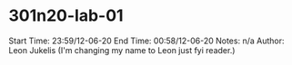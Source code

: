 # 301n20-lab-01

Start Time: 23:59/12-06-20
End Time: 00:58/12-06-20
Notes: n/a
Author: Leon Jukelis (I'm changing my name to Leon just fyi reader.)